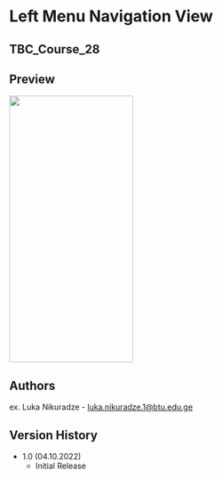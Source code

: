 # Left Menu Navigation View
## TBC_Course_28



## Preview

<img src="https://user-images.githubusercontent.com/95241918/193873527-0f1b7830-ba44-4fea-b4e2-4346fcf85ab2.png" width="223" height="480"/>

## Authors

ex. Luka Nikuradze - luka.nikuradze.1@btu.edu.ge


## Version History

* 1.0 (04.10.2022)
    * Initial Release

